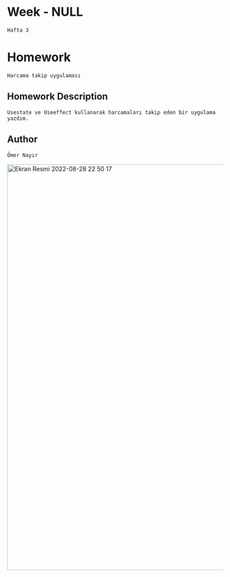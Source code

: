 # Week - NULL
```Hafta 3```

# Homework 
```Harcama takip uygulaması```


## Homework Description

```Usestate ve Useeffect kullanarak harcamaları takip eden bir uygulama yazdım. ```


## Author

```Ömer Nayır```

<img width="947" alt="Ekran Resmi 2022-08-28 22 50 17" src="https://user-images.githubusercontent.com/89137487/187091988-5c91b1ba-fa65-42f3-b768-31ce93625924.png">
